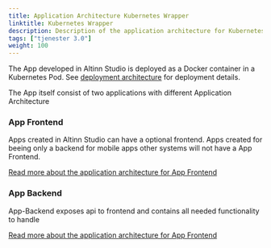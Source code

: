 ```yaml
---
title: Application Architecture Kubernetes Wrapper
linktitle: Kubernetes Wrapper
description: Description of the application architecture for Kubernetes Wrapper
tags: ["tjenester 3.0"]
weight: 100
---
```


The App developed in Altinn Studio is deployed as a Docker container in a Kubernetes Pod. 
See [deployment architecture](/architecture/infrastructure/deployement/altinn-apps) for deployment details. 

The App itself consist of two applications with different Application Architecture

### App Frontend
Apps created in Altinn Studio can have a optional frontend. Apps created for beeing only a backend for mobile apps other systems will not have a
App Frontend. 

[Read more about the application architecture for App Frontend](app-frontend)

### App Backend
App-Backend exposes api to frontend and contains all needed functionality to handle 

[Read more about the application architecture for App Frontend](app-backend)

